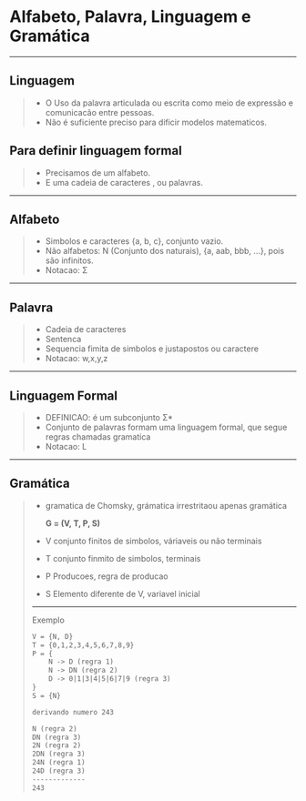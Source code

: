 # Alfabeto, Palavra, Linguagem e Gramática

----

## Linguagem

> - O Uso da palavra articulada ou escrita como meio de expressão e comunicacão entre pessoas.
> - Não é suficiente preciso para dificir modelos matematicos.

## Para definir linguagem formal

> - Precisamos de um alfabeto.
> - E uma cadeia de caracteres , ou palavras.

-----

## Alfabeto

> - Simbolos e caracteres {a, b, c}, conjunto vazio.
> - Não alfabetos: N (Conjunto dos naturais), {a, aab, bbb, ...}, pois são infinitos.
> - Notacao: Σ

---

## Palavra

> - Cadeia de caracteres
> - Sentenca
> - Sequencia fimita de simbolos e justapostos ou caractere
> - Notacao: w,x,y,z

-----

## Linguagem Formal

> - DEFINICAO: é um subconjunto Σ*
> - Conjunto de palavras formam uma linguagem formal, que segue regras chamadas gramatica 
> - Notacao: L

----

## Gramática

> - gramatica de Chomsky, grámatica irrestritaou apenas gramática
>
>    **G = (V, T, P, S)**
>
> - V conjunto finitos de simbolos, váriaveis ou não terminais
> - T conjunto finmito de simbolos, terminais
> - P Producoes, regra de producao
> - S Elemento diferente de V, variavel inicial
>
> ---
>
> Exemplo
>
> ```txt
> V = {N, D}
> T = {0,1,2,3,4,5,6,7,8,9}
> P = {
>     N -> D (regra 1)
>     N -> DN (regra 2)
>     D -> 0|1|3|4|5|6|7|9 (regra 3)
> }
> S = {N}
> 
> derivando numero 243
> 
> N (regra 2)
> DN (regra 3)
> 2N (regra 2)
> 2DN (regra 3)
> 24N (regra 1)
> 24D (regra 3)
> -------------
> 243
> 
> ```
>
> 
